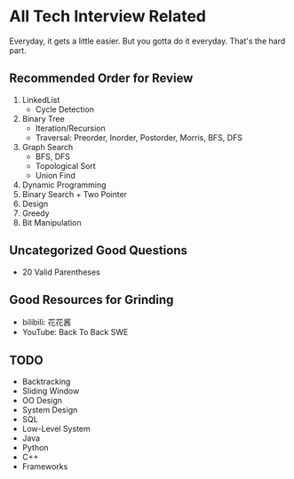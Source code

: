 # All Tech Interview Related
Everyday, it gets a little easier. But you gotta do it everyday. That's the hard part.

## Recommended Order for Review
1. LinkedList
    * Cycle Detection
2. Binary Tree
   * Iteration/Recursion
   * Traversal: Preorder, Inorder, Postorder, Morris, BFS, DFS
3. Graph Search 
   * BFS, DFS
   * Topological Sort
   * Union Find
4. Dynamic Programming
5. Binary Search + Two Pointer
6. Design
7. Greedy
8. Bit Manipulation

## Uncategorized Good Questions
* 20 Valid Parentheses


## Good Resources for Grinding
* bilibili: 花花酱
* YouTube: Back To Back SWE

## TODO
* Backtracking
* Sliding Window
* OO Design
* System Design
* SQL
* Low-Level System
* Java
* Python
* C++
* Frameworks
